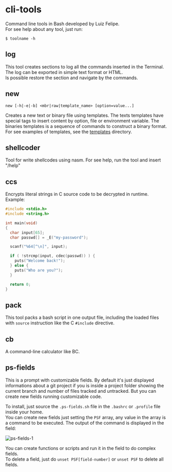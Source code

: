 # cli-tools
Command line tools in Bash developed by Luiz Felipe.  
For see help about any tool, just run:
```
$ toolname -h
```

## log
This tool creates sections to log all the commands inserted in the Terminal.  
The log can be exported in simple text format or HTML.  
Is possible restore the section and navigate by the commands.

## new
```
new [-h|-e|-b] <mbr|raw|template_name> [option=value...]
```
Creates a new text or binary file using templates.
The texts templates have special tags to insert content by option, file or environment variable.
The binaries templates is a sequence of commands to construct a binary format.
For see examples of templates, see the [templates](./templates) directory.

## shellcoder
Tool for write shellcodes using nasm. For see help, run the tool and insert "/help"

## ccs
Encrypts literal strings in C source code to be decrypted in runtime.  
Example:
```c
#include <stdio.h>
#include <string.h>

int main(void)
{
  char input[65];
  char passwd[] = _E("my-password");

  scanf("%64[^\n]", input);

  if ( !strcmp(input, cdec(passwd)) ) {
    puts("Welcome back!");
  } else {
    puts("Who are you?");
  }

  return 0;
}
```
## pack
This tool packs a bash script in one output file, including the loaded files
with `source` instruction like the C `#include` directive.

## cb
A command-line calculator like BC.

## ps-fields
This is a prompt with customizable fields. By default it's just displayed informations about a git project if you is inside a project folder showing the current branch and number of files tracked and untracked. But you can create new fields running customizable code.

To install, just source the `.ps-fields.sh` file in the `.bashrc` or `.profile` file inside your home.  
You can create new fields just setting the `PSF` array, any value in the array is a command to be executed. The output of the command is displayed in the field:

![ps-fields-1](https://i.imgur.com/RVvkKMb.png)

You can create functions or scripts and run it in the field to do complex fields.  
To delete a field, just do `unset PSF[field-number]` or `unset PSF` to delete all fields.